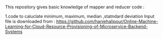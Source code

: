 This repository gives basic knowledge of mapper and reducer code :

1.code to caluclate minimum, maximum, median ,statndard deviation 
  Input file is downloaded from : 
  https://github.com/haniehalipour/Online-Machine-Learning-for-Cloud-Resource-Provisioning-of-Microservice-Backend-Systems
